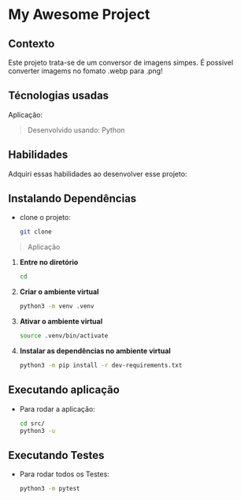 # My Awesome Project

## Contexto

Este projeto trata-se de um conversor de imagens simpes. É possivel converter imagems no fomato .webp para .png!

## Técnologias usadas

Aplicação:

> Desenvolvido usando: Python

## Habilidades

Adquiri essas habilidades ao desenvolver esse projeto:

## Instalando Dependências

- clone o projeto:

  ```bash
  git clone
  ```

> Aplicação

1. **Entre no diretório**

   ```bash
   cd
   ```

2. **Criar o ambiente virtual**

   ```bash
   python3 -m venv .venv
   ```

3. **Ativar o ambiente virtual**

   ```bash
   source .venv/bin/activate
   ```

4. **Instalar as dependências no ambiente virtual**

   ```bash
   python3 -m pip install -r dev-requirements.txt
   ```

## Executando aplicação

- Para rodar a aplicação:

  ```bash
  cd src/
  python3 -u
  ```

## Executando Testes

- Para rodar todos os Testes:

  ```bash
  python3 -m pytest
  ```
